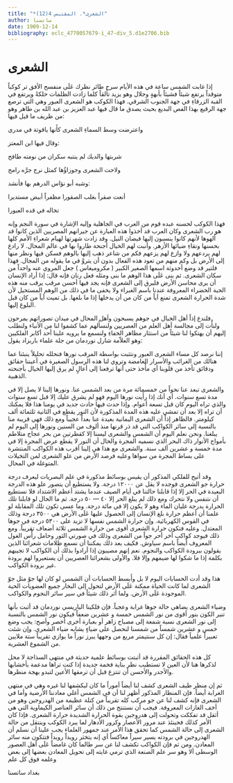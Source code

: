 ```yaml
---
title: "*الشعرى*. المقتبس 4(12)"
author: ساتسنا
date: 1909-12-14
bibliography: oclc_4770057679-i_47-div_5.d1e2706.bib
---
```




#  الشعرى 


 إذا غابت الشمس ساعة في هذه الأيام سرح طائر نظرك عَلَى منفسح الأفق تر كوكباً متوقداً يرتفع شيئاً فشيئاً بأبهةٍ وجلال وهو يزيد تأَلقاً كلما زادت الظلمات حلكةً ويرتفع في القبة الزرقاءِ في جهة الجنوب الشرقي. فهذا الكوكب هو الشعرى العبور وهي التي ترصع جهة الرقيع بهذا الفص البديع بحيث يصدق ما قال فيها عبد العزيز بن عبد الله بن طاهر وهو من ظريف ما قيل فيها: 

 واعترضت وسط السماءِ الشعرى   كأَنها ياقوتة في مدري  

 وقال فيها ابن المعتز: 

 شربتها والديك لم ينتبه   سكران من نومته طافح  

 ولاحت الشعرى وجوزاؤُها   كمثل نرج جرَّه رامح  

 وشبه أبو نؤاس الدرهم بها فأنشد: 

 أنعت صقراً بغلب الصقورا   مظفراً أبيض مستديرا  

 تخاله في قده العبورا 

 فهذا الكوكب لحسنه عبده قوم من العرب في الجاهلية وإليه الإشارة في سورة النجم   وإنه هو رب الشعرى  وكان العرب قد أخذوا هذه العبارة عن جيرانهم المصريين الذين كانوا قد أَلهوها لأنهم كانوا ينسبون إليها فيضان النيل. وقد زادت شهرتها لهيام شعراءِ الأمم كلها بحسنها ونقاءِ ضيائها الأزهر. وأنبت لهم الخيال أجنحة طاروا بها في عالم المحال. لا رادع لهم يردعهم ولا وازع لهم يزعهم فكم من شاعر ذهب إليها بالوهم فسكن فيها ونظر منها إلى الأرض بل وكم منهم من تعود هذه الفعال بدون أن يتروَّ في ما يقوله من المجال. فهذا فلتير قد وضع أحدوثة اسمها الصغير الكبير ( مكروميغاس ) جعل المروي عنه واحداً من سكان الشعرى. ثم بنى عَلَى هذا الوهم ما بنى ومثله فعل رنان فإنه قال: إذا أراد الإنسان أن يرى محاسن الأرض فليرق إلى الشعرى فإنه يجد فيها أحسن مرقب يرقب منه هذه الحبة الخضراء المعروفة عندنا باسم الغبراء ولا يخفى ما في ذلك من الوهم المستحيل لأن شدة الحرارة الشعرى تمنع أياً من كان من أن يدخلها إذا ما بلغها. بل تميت أياً من كان قبل البلوغ إليها. 

 فلندع إذاً أهل الخيال في جوهم يسبحون وأهل المحال في ميدان تصوراتهم يمرحون   ولنأْت إلى مجالسة أهل العلم من العصريين ولنسأَلهم عما كشفوا لنا من الأنباء ولنطلب إليهم أن يهتكوا لنا شيئاً من استثار مظاهر الخفاءِ ولنسمع ما يرويه علينا  أحد  أكابر الفلكيين وهو العلاّمة شارل نوردمان من جلة علماء باربزاد يقول: 

 إننا نرصد كل مساء الشعرى العبور ونتثبت بواسطة المرقب نورها فنحلله تحليلاً ينبئنا عما هنالك من الغرائب والأسرار الغامضة وتروي لنا هذه الرسول الصغيرة في أعيننا حقائق ودقائق تأخذ من قلوبنا أي مأْخذ حتى أنها ترفعنا إلى أعالٍ لم يرق إليها الخيال بأجنحته الذهبية. 

 والشعرى تبعد عنا نحواً من  خمسمائة  مرة من بعد الشمس عنا. ونورها إلينا لا يصل إلا في مدة  تسع  سنوات. أي أنك إذا رأَيت نورها اليوم فهو لم يشرق عليك إلا قبل  تسع  سنوات والذي تراه اليوم كان قبل  تسعة  أعوام. وإذا حدث فيها حادث جديد في يومنا هذا فلا يمكنك أن تراه إلا بعد أن تمشي عليه هذه المدة المذكورة لأن النور يقطع في الثانية  ثلثمائة  ألف  كيلومتر. فالظاهر إذاً أن الشعرى اليمانية بعيدة عنا بعداً عجيباً ومع ذلك فهي قريبة منا بالنسبة إلى سائر الكواكب التي قد ذر قرنها منذ ألوف من السنين ونورها إلى اليوم لم يبلغنا. ونحن نعلم اليوم أن الشمس والشعرى ليسنا إلا كقطرتين من بحر عجاج متلاطم بأمواج الأنوار ذاك البحر الذي نسميه المجرة والحال أن النور لا يقطع عرض المجرة إلا في مدة  خمسة  و  عشرين  ألف  سنة. والشعرى مع هذا هي إلينا أقرب هذه الكواكب المنتشرة على   بساط المجرة من سواها وعليه فرصد الأرض من علو الشعرى لمن التخيلات المتوغلة في المحال. 

 وقد أتيح للفلكي المذكور أن يقيس بوسائط مذكورة في علم البصريات ليعرف درجة حرارة جو الشعرى فوجده لا يقل عن  ١٢٠٠٠  درجة. ولا يستطيع أن يتصور علو هذه الدرجة البعيدة في الحر إلا إذا قابلنا حالتنا في أيام الصيف عندما يشتد أعظم الاشتداد فلا نستطيع أن نتنفس ولا نتحرك ومع ذلك لم يبلغ الحر إلا  ٤٠  —  ٥٠  درجة. ثم ما الحال لو قابلنا تلك الحرارة بدرجة غليان الماء وهو لا يكون إلا في  مائة  درجة. وما عسى تكون تلك المقابلة لو علمنا أن أعظم حرارة بلغ الإنسان إلى الحصول عليها عَلَى الأرض هي  ٣٥٠٠  درجة وذلك في القوس الكهربائية. وإن حرارة الشمس نفسها لا تزيد على  ٥٣٠٠  درجة في جوها المعتدل. وعليه فتكون حرارة الشعرى   أقوى من حرارة الشمس  ثلاثة  أضعاف تقريباً. ومع ذلك فيوجد كواكب أخر أحر جواً من الشعرى وذلك في صورتي الثور وحامل رأْس الغول المعروف أيضاً باسم سياوش. فكيف بعد ذلك يمكننا أن نسمع ظلامات شعرائنا الذين يقولون ببرودة الكواكب والنجوم. نعم إنهم مصيبون إذا أرادوا بذلك أن الكواكب لا تجيبهم بكلمة إذا ما شكوا لها ضيمهم وإلا فلا. والأولى بشعرائنا العصريين أن يستعيروا لهم برودة غير برودة الكواكب. 

 هذا وقد أدت الحسابات اليوم لا بل وأَبسط الحسابات أن الشمس لو كان لها جوّ مثل جوّ الشعرى لما كانت الحياة ممكنة عَلَى الأرض لتحول إلى البخار جميع العضويات الحية الموجودة عَلَى الأرض. ولما أثر ذلك شيئاً في سير سائر النجوم والكواكب. 

 وضياء الشعرى يضاهي حالة جوها غرابة وعجباً. فإن فلكينا الباريسي نوردمان قد أثبت بأنها تنير الكون بنور أقوى من نور الشمس  خمسة  و  عشرين  ضعفاً فيكون نور الشمس بالنسبة إلى نور الشعرى نسبة شمعة إلى مصباح زاهر أو بعبارة أخرى أخصر وأصح: يجب وضع  خمس  و  عشرين  شمساً من شمسنا لنحصل على ضياءٍ يشابه ضياء الشعرى. وإن شئت تعبيراً علمياً فقال: إن كل سنتيمتر مربع من وجهها يبرز نوراً ما يوازي تقريباً  ستة  ملايين من الشموع العشرية. 

 كل هذه الحقائق المقررة قد أثبتت بوسائط علمية حديثة في منتهى السذاجة لا محل لذكرها هنا لأن العين لا تستطبب نظر بناية فخمة جديدة إذا كنت تراها مدعمة بأخشابها والأجدر والأحسن أن تنتزع قبل أن ترمقها الأعين لتبدو بهجة منظرها. 

 ثم إن منظر طيف الشعرى كشف لنا أيضاً أموراً ما كان ليكشفها لنا غيره وهي في   منتهى الغرابة أيضاً. فإن المنظار المذكور أظهر لنا أن في الشمس أغلي معادننا الأرضية وأما في الشعرى فإنه كشف لنا عن جو مركب كله تقريباً من كتلة عظيمة من الهدروجين وهو من أخف الغازات المعروفة. فيجب أن نستنتج من ذلك أن سائر العناصر الكيماوية التي هي أثقل قد تفككت وتحولت إلى هدروجين بقوة الحرارة الشديدة حرارة الشعرى. فإذا كان الأمر كذلك فحينئذ عند مرور الأعصار وكرور الأدهار لما يبرد الكوكب وينتقل من حالة الشعرى إلى حالة الشمس كما تحقق هذا الأمر عند جمهور العلماء يجب علينا أن نسلم أن الهدروجين في برودته يسير سيراً معاكساً أي إنه يتخثر رويداً رويداً فتتكون منه سائر   المعادن. ومن ثم فإن الكواكب تكشف لنا عن سر طالما كان غامضاً عَلَى أهل العصور الوسطى ألا وهو سر علم الصنعة الذي ترمي غايته إلى تحويل المعادن بعضها إلى بعض وعلمه فوق كل علم 

 بغداد  ساتسنا 
